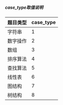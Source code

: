 ##### case_type取值说明

| 题目类型 | case_type |
| -------- | --------- |
| 字符串   | 1         |
| 数字操作 | 2         |
| 数组     | 3         |
| 排序算法 | 4         |
| 查找算法 | 5         |
| 线性表   | 6         |
| 图结构   | 7         |
| 树结构   | 8         |

